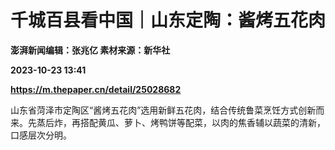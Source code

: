 # 千城百县看中国｜山东定陶：酱烤五花肉
**澎湃新闻编辑：张兆亿 素材来源：新华社**

**2023-10-23 13:41**

**https://m.thepaper.cn/detail/25028682**

山东省菏泽市定陶区“酱烤五花肉”选用新鲜五花肉，结合传统鲁菜烹饪方式创新而来。先蒸后炸，再搭配黄瓜、萝卜、烤鸭饼等配菜，以肉的焦香辅以蔬菜的清新，口感层次分明。